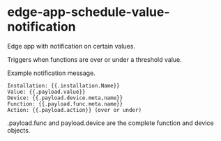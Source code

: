 # edge-app-schedule-value-notification
Edge app with notification on certain values.

Triggers when functions are over or under a threshold value.


Example notification message.

```
Installation: {{.installation.Name}}
Value: {{.payload.value}}
Device: {{.payload.device.meta,name}}
Function: {{.payload.func.meta.name}}
Action: {{.payload.action}} (over or under)
```
.payload.func  and payload.device are the complete function and device objects. 
